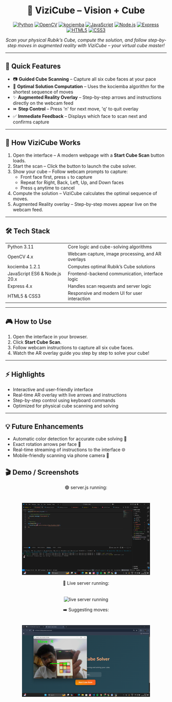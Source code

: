 <h1 align="center">🧩 ViziCube – Vision + Cube</h1>

<p align="center">
  <a href="https://www.python.org/"><img src="https://img.shields.io/badge/Python-3.11-blue" alt="Python"></a>
  <a href="https://opencv.org/"><img src="https://img.shields.io/badge/OpenCV-4.x-brightgreen" alt="OpenCV"></a>
  <a href="https://pypi.org/project/kociemba/"><img src="https://img.shields.io/badge/kociemba-1.2.1-orange" alt="kociemba"></a>
  <a href="https://developer.mozilla.org/en-US/docs/Web/JavaScript"><img src="https://img.shields.io/badge/JavaScript-ES6-yellow" alt="JavaScript"></a>
  <a href="https://nodejs.org/"><img src="https://img.shields.io/badge/Node.js-LTS-green" alt="Node.js"></a>
  <a href="https://expressjs.com/"><img src="https://img.shields.io/badge/Express-4.x-lightblue" alt="Express"></a>
  <a href="https://developer.mozilla.org/en-US/docs/Web/Guide/HTML/HTML5"><img src="https://img.shields.io/badge/HTML5-red" alt="HTML5"></a>
  <a href="https://developer.mozilla.org/en-US/docs/Web/CSS"><img src="https://img.shields.io/badge/CSS3-blueviolet" alt="CSS3"></a>
</p>

<p align="center">
  <em>Scan your physical Rubik’s Cube, compute the solution, and follow step-by-step moves in augmented reality with ViziCube – your virtual cube master!</em>
</p>

---

<h2>🎯 Quick Features</h2>

<ul>
  <li>📷 <b>Guided Cube Scanning</b> – Capture all six cube faces at your pace</li>
  <li>🧠 <b>Optimal Solution Computation</b> – Uses the kociemba algorithm for the shortest sequence of moves</li>
  <li>✨ <b>Augmented Reality Overlay</b> – Step-by-step arrows and instructions directly on the webcam feed</li>
  <li>⏩ <b>Step Control</b> – Press 'n' for next move, 'q' to quit overlay</li>
  <li>✅ <b>Immediate Feedback</b> – Displays which face to scan next and confirms capture</li>
</ul>

---

<h2>🚀 How ViziCube Works</h2>

<ol>
  <li>Open the interface – A modern webpage with a <b>Start Cube Scan</b> button loads.</li>
  <li>Start the scan – Click the button to launch the cube solver.</li>
  <li>Show your cube – Follow webcam prompts to capture:
    <ul>
      <li>Front face first, press <code>s</code> to capture</li>
      <li>Repeat for Right, Back, Left, Up, and Down faces</li>
      <li>Press <code>q</code> anytime to cancel</li>
    </ul>
  </li>
  <li>Compute the solution – ViziCube calculates the optimal sequence of moves.</li>
  <li>Augmented Reality overlay – Step-by-step moves appear live on the webcam feed.</li>
</ol>

---

<h2>🛠️ Tech Stack</h2>

<table>
  <tr>
    <td>Python 3.11</td>
    <td>Core logic and cube-solving algorithms</td>
  </tr>
  <tr>
    <td>OpenCV 4.x</td>
    <td>Webcam capture, image processing, and AR overlays</td>
  </tr>
  <tr>
    <td>kociemba 1.2.1</td>
    <td>Computes optimal Rubik’s Cube solutions</td>
  </tr>
  <tr>
    <td>JavaScript ES6 & Node.js 20.x</td>
    <td>Frontend-backend communication, interface logic</td>
  </tr>
  <tr>
    <td>Express 4.x</td>
    <td>Handles scan requests and server logic</td>
  </tr>
  <tr>
    <td>HTML5 & CSS3</td>
    <td>Responsive and modern UI for user interaction</td>
  </tr>
</table>

---

<h2>🎮 How to Use</h2>

<ol>
  <li>Open the interface in your browser.</li>
  <li>Click <b>Start Cube Scan</b>.</li>
  <li>Follow webcam instructions to capture all six cube faces.</li>
  <li>Watch the AR overlay guide you step by step to solve your cube!</li>
</ol>

---

<h2>⚡ Highlights</h2>

<ul>
  <li>Interactive and user-friendly interface</li>
  <li>Real-time AR overlay with live arrows and instructions</li>
  <li>Step-by-step control using keyboard commands</li>
  <li>Optimized for physical cube scanning and solving</li>
</ul>

---

<h2>💡 Future Enhancements</h2>

<ul>
  <li>Automatic color detection for accurate cube solving 🎨</li>
  <li>Exact rotation arrows per face 🔄</li>
  <li>Real-time streaming of instructions to the interface 🌐</li>
  <li>Mobile-friendly scanning via phone camera 📱</li>
</ul>

<h2>🎬 Demo / Screenshots</h2>

<figure align="center">
  <figcaption>🟢 server.js running:</figcaption>
  <br>
  <br>
  <img src="demo/server-js-running.png" alt="server.js running" width="400">
</figure>

<figure align="center">
  <figcaption>🎥 Live server running:</figcaption>
  <br>
  <br>
  <img src="demo/live-server-running.gif" alt="live server running" width="600">
</figure>

<figure align="center">
  <figcaption>➡️ Suggesting moves:</figcaption>
  <br>
  <br>
  <img src="demo/suggesting-moves.png" alt="suggesting moves" width="400">
</figure>
